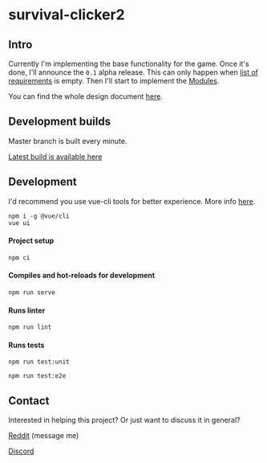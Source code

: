 # survival-clicker2

## Intro

Currently I'm implementing the base functionality for the game. Once it's done, I'll announce the `0.1` alpha release. This can only happen when [list of requirements](docs/requirements-for-alpha.md) is empty. Then I'll start to implement the [Modules](docs/Design-Document/Modules-c911879c-ec8c-4106-86d0-a8b9468d5bb8.md).

You can find the whole design document [here](docs/Design-Document/Design-Document-e000f04c-b05b-4dfc-83b0-3770f478d276.md).

## Development builds

Master branch is built every minute.

[Latest build is available here](https://dev.sc2.7777.lt)

## Development

I'd recommend you use vue-cli tools for better experience. More info [here](https://cli.vuejs.org/guide/#cli).

```
npm i -g @vue/cli
vue ui
```

#### Project setup
```
npm ci
```

#### Compiles and hot-reloads for development
```
npm run serve
```

#### Runs linter
```
npm run lint
```

#### Runs tests
```
npm run test:unit

npm run test:e2e
```

## Contact
Interested in helping this project? Or just want to discuss it in general?

[Reddit](https://www.reddit.com/user/mantas6) (message me)

[Discord](https://discord.gg/DMXvm7W)
